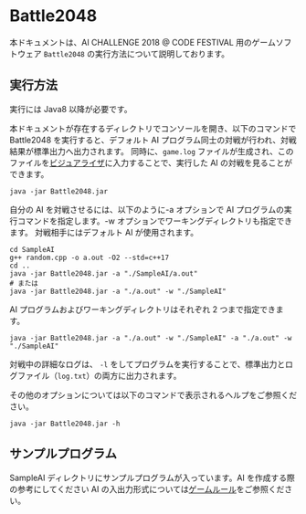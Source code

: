 # Battle2048

本ドキュメントは、AI CHALLENGE 2018 @ CODE FESTIVAL 用のゲームソフトウェア `Battle2048` の実行方法について説明しております。

## 実行方法

実行には Java8 以降が必要です。

本ドキュメントが存在するディレクトリでコンソールを開き、以下のコマンドで Battle2048 を実行すると、デフォルト AI プログラム同士の対戦が行われ、対戦結果が標準出力へ出力されます。
同時に、`game.log` ファイルが生成され、このファイルを[ビジュアライザ](https://www.exkazuu.net/GameViewerForAIChallenge2018AtCodeFestival)に入力することで、実行した AI の対戦を見ることができます。

    java -jar Battle2048.jar

自分の AI を対戦させるには、以下のように-a オプションで AI プログラムの実行コマンドを指定します。-w オプションでワーキングディレクトリも指定できます。
対戦相手にはデフォルト AI が使用されます。

    cd SampleAI
    g++ random.cpp -o a.out -O2 --std=c++17
    cd ..
    java -jar Battle2048.jar -a "./SampleAI/a.out"
    # または
    java -jar Battle2048.jar -a "./a.out" -w "./SampleAI"

AI プログラムおよびワーキングディレクトリはそれぞれ 2 つまで指定できます。

    java -jar Battle2048.jar -a "./a.out" -w "./SampleAI" -a "./a.out" -w "./SampleAI"

対戦中の詳細なログは、 `-l` をしてプログラムを実行することで、標準出力とログファイル（`log.txt`）の両方に出力されます。

その他のオプションについては以下のコマンドで表示されるヘルプをご参照ください。

    java -jar Battle2048.jar -h

## サンプルプログラム

SampleAI ディレクトリにサンプルプログラムが入っています。AI を作成する際の参考にしてください
AI の入出力形式については[ゲームルール](https://www.exkazuu.net/AIChallenge2018AtCodeFestival/rules/)をご参照ください。
